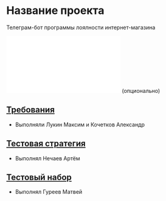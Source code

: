 # Название проекта

Телеграм-бот программы лоялности интернет-магазина

![Логотип или демо-изображение](/Test.txt) (опционально)


## [Требования](/Requirements.md)
- Выполняли Лукин Максим и Кочетков Александр
## [Тестовая стратегия](/Test_strategy.md)
- Выполнял Нечаев Артём
## [Тестовый набор](/Test_suit)
- Выполнял Гуреев Матвей
